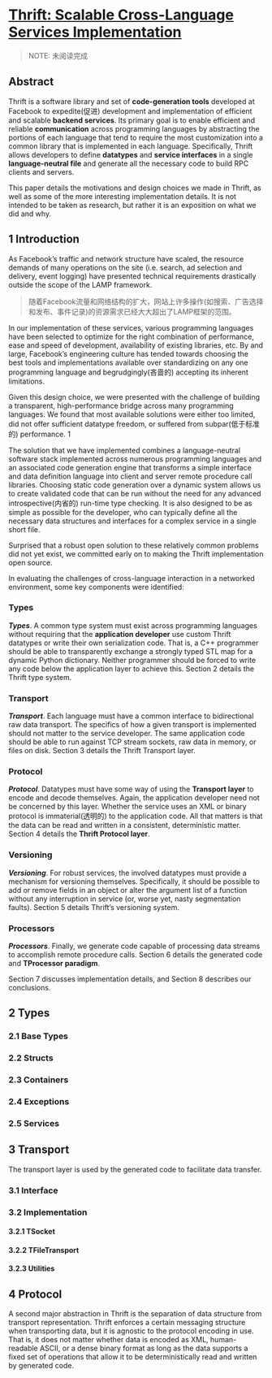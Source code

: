# [Thrift: Scalable Cross-Language Services Implementation](https://thrift.apache.org/static/files/thrift-20070401.pdf)

> NOTE: 未阅读完成

## Abstract

Thrift is a software library and set of **code-generation tools** developed at Facebook to expedite(促进) development and implementation of efficient and scalable **backend services**. Its primary goal is to enable
efficient and reliable **communication** across programming languages by abstracting the portions of each language that tend to require the most customization into a common library that is implemented in each language. Specifically, Thrift allows developers to define **datatypes** and **service interfaces** in a single **language-neutral file** and generate all the necessary code to build RPC clients and servers.

This paper details the motivations and design choices we made in Thrift, as well as some of the more interesting implementation details. It is not intended to be taken as research, but rather it is an exposition on what we did and why.

## 1 Introduction

As Facebook’s traffic and network structure have scaled, the resource demands of many operations on the site (i.e. search, ad selection and delivery, event logging) have presented technical requirements drastically outside the scope of the LAMP framework.

> 随着Facebook流量和网络结构的扩大，网站上许多操作(如搜索、广告选择和发布、事件记录)的资源需求已经大大超出了LAMP框架的范围。

In our implementation of these services, various programming languages have been selected to optimize for the right combination of performance, ease and speed of development, availability of existing libraries, etc. By and large, Facebook’s engineering culture has tended towards choosing the best tools and implementations available over standardizing on any one programming language and begrudgingly(吝啬的)
accepting its inherent limitations.

Given this design choice, we were presented with the challenge of building a transparent, high-performance bridge across many programming languages. We found that most available solutions were either too limited, did not offer sufficient datatype freedom, or suffered from subpar(低于标准的) performance. 1

The solution that we have implemented combines a language-neutral software stack implemented across numerous programming languages and an associated code generation engine that transforms a simple interface and data definition language into client and server remote procedure call libraries. Choosing static code generation over a dynamic system allows us to create validated code that can be run without the need for any advanced introspective(内省的) run-time type checking. It is also designed to be as simple as possible for the developer, who can typically define all the necessary data structures and interfaces for a complex service in a single short file.

Surprised that a robust open solution to these relatively common problems did not yet exist, we committed early on to making the Thrift implementation open source.

In evaluating the challenges of cross-language interaction in a networked environment, some key components were identified:

### Types

***Types***. A common type system must exist across programming languages without requiring that the **application developer** use custom Thrift datatypes or write their own serialization code. That is, a C++
programmer should be able to transparently exchange a strongly typed STL map for a dynamic Python dictionary. Neither programmer should be forced to write any code below the application layer to achieve this. Section 2 details the Thrift type system. 

### Transport

***Transport***. Each language must have a common interface to bidirectional raw data transport. The specifics of how a given transport is implemented should not matter to the service developer. The same application code should be able to run against TCP stream sockets, raw data in memory, or files on disk. Section 3 details the Thrift Transport layer.

### Protocol

***Protocol***. Datatypes must have some way of using the **Transport layer** to encode and decode themselves. Again, the application developer need not be concerned by this layer. Whether the service uses an XML or binary protocol is immaterial(透明的) to the application code. All that matters is that the data can be read and written in a consistent, deterministic matter. Section 4 details the **Thrift Protocol layer**.

### Versioning

***Versioning***. For robust services, the involved datatypes must provide a mechanism for versioning themselves. Specifically, it should be possible to add or remove fields in an object or alter the argument
list of a function without any interruption in service (or, worse yet, nasty segmentation faults). Section 5 details Thrift’s versioning system.

### Processors

***Processors***. Finally, we generate code capable of processing data streams to accomplish remote procedure calls. Section 6 details the generated code and **TProcessor paradigm**. 

Section 7 discusses implementation details, and Section 8 describes our conclusions.

## 2 Types

### 2.1 Base Types

### 2.2 Structs

### 2.3 Containers

### 2.4 Exceptions

### 2.5 Services

## 3 Transport

The transport layer is used by the generated code to facilitate data transfer.

### 3.1 Interface

### 3.2 Implementation

#### 3.2.1 TSocket

#### 3.2.2 TFileTransport

#### 3.2.3 Utilities



## 4 Protocol

A second major abstraction in Thrift is the separation of data structure from transport representation. Thrift enforces a certain messaging structure when transporting data, but it is agnostic to the protocol encoding in use. That is, it does not matter whether data is encoded as XML, human-readable ASCII, or a dense binary format as long as the data supports a fixed set of operations that allow it to be deterministically read and written by generated code.